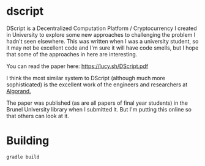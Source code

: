 # dscript

DScript is a Decentralized Computation Platform / Cryptocurrency I created in University to explore some new approaches to challenging the problem I hadn't seen elsewhere. This was written when I was a university student, so it may not be excellent code and I'm sure it will have code smells, but I hope that some of the approaches in here are interesting.

You can read the paper here: https://lucy.sh/DScript.pdf

I think the most similar system to DScript (although much more sophisticated) is the excellent work of the engineers and researchers at [Algorand.](https://www.algorand.com)

The paper was published (as are all papers of final year students) in the Brunel University library when I submitted it. But I'm putting this online so that others can look at it.

# Building

`gradle build`